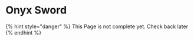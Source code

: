 # Onyx Sword

{% hint style="danger" %}
This Page is not complete yet. Check back later
{% endhint %}

